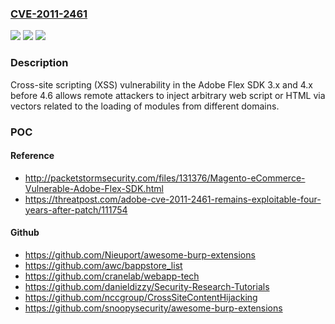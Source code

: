 ### [CVE-2011-2461](https://cve.mitre.org/cgi-bin/cvename.cgi?name=CVE-2011-2461)
![](https://img.shields.io/static/v1?label=Product&message=n%2Fa&color=blue)
![](https://img.shields.io/static/v1?label=Version&message=n%2Fa&color=blue)
![](https://img.shields.io/static/v1?label=Vulnerability&message=n%2Fa&color=brighgreen)

### Description

Cross-site scripting (XSS) vulnerability in the Adobe Flex SDK 3.x and 4.x before 4.6 allows remote attackers to inject arbitrary web script or HTML via vectors related to the loading of modules from different domains.

### POC

#### Reference
- http://packetstormsecurity.com/files/131376/Magento-eCommerce-Vulnerable-Adobe-Flex-SDK.html
- https://threatpost.com/adobe-cve-2011-2461-remains-exploitable-four-years-after-patch/111754

#### Github
- https://github.com/Nieuport/awesome-burp-extensions
- https://github.com/awc/bappstore_list
- https://github.com/cranelab/webapp-tech
- https://github.com/danieldizzy/Security-Research-Tutorials
- https://github.com/nccgroup/CrossSiteContentHijacking
- https://github.com/snoopysecurity/awesome-burp-extensions

